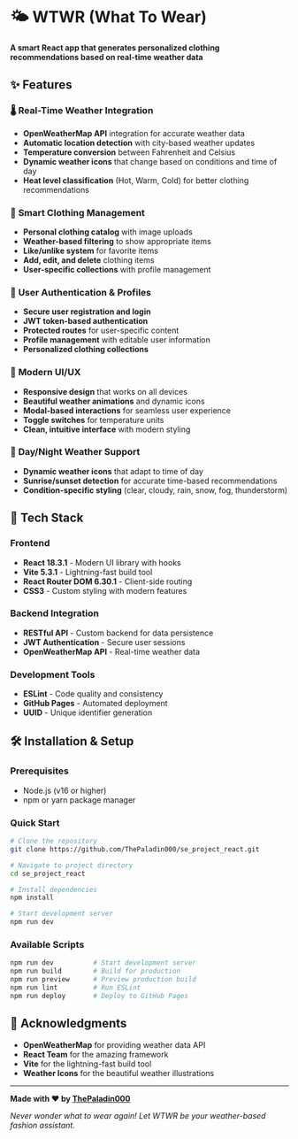 # 🌤️ WTWR (What To Wear)

**A smart React app that generates personalized clothing recommendations based on real-time weather data**

## ✨ Features

### 🌡️ **Real-Time Weather Integration**

- **OpenWeatherMap API** integration for accurate weather data
- **Automatic location detection** with city-based weather updates
- **Temperature conversion** between Fahrenheit and Celsius
- **Dynamic weather icons** that change based on conditions and time of day
- **Heat level classification** (Hot, Warm, Cold) for better clothing recommendations

### 👕 **Smart Clothing Management**

- **Personal clothing catalog** with image uploads
- **Weather-based filtering** to show appropriate items
- **Like/unlike system** for favorite items
- **Add, edit, and delete** clothing items
- **User-specific collections** with profile management

### 🔐 **User Authentication & Profiles**

- **Secure user registration and login**
- **JWT token-based authentication**
- **Protected routes** for user-specific content
- **Profile management** with editable user information
- **Personalized clothing collections**

### 🎨 **Modern UI/UX**

- **Responsive design** that works on all devices
- **Beautiful weather animations** and dynamic icons
- **Modal-based interactions** for seamless user experience
- **Toggle switches** for temperature units
- **Clean, intuitive interface** with modern styling

### 🌙 **Day/Night Weather Support**

- **Dynamic weather icons** that adapt to time of day
- **Sunrise/sunset detection** for accurate time-based recommendations
- **Condition-specific styling** (clear, cloudy, rain, snow, fog, thunderstorm)

## 🚀 Tech Stack

### **Frontend**

- **React 18.3.1** - Modern UI library with hooks
- **Vite 5.3.1** - Lightning-fast build tool
- **React Router DOM 6.30.1** - Client-side routing
- **CSS3** - Custom styling with modern features

### **Backend Integration**

- **RESTful API** - Custom backend for data persistence
- **JWT Authentication** - Secure user sessions
- **OpenWeatherMap API** - Real-time weather data

### **Development Tools**

- **ESLint** - Code quality and consistency
- **GitHub Pages** - Automated deployment
- **UUID** - Unique identifier generation

## 🛠️ Installation & Setup

### Prerequisites

- Node.js (v16 or higher)
- npm or yarn package manager

### Quick Start

```bash
# Clone the repository
git clone https://github.com/ThePaladin000/se_project_react.git

# Navigate to project directory
cd se_project_react

# Install dependencies
npm install

# Start development server
npm run dev
```

### Available Scripts

```bash
npm run dev          # Start development server
npm run build        # Build for production
npm run preview      # Preview production build
npm run lint         # Run ESLint
npm run deploy       # Deploy to GitHub Pages
```

## 🙏 Acknowledgments

- **OpenWeatherMap** for providing weather data API
- **React Team** for the amazing framework
- **Vite** for the lightning-fast build tool
- **Weather Icons** for the beautiful weather illustrations

---

**Made with ❤️ by [ThePaladin000](https://github.com/ThePaladin000)**

_Never wonder what to wear again! Let WTWR be your weather-based fashion assistant._
